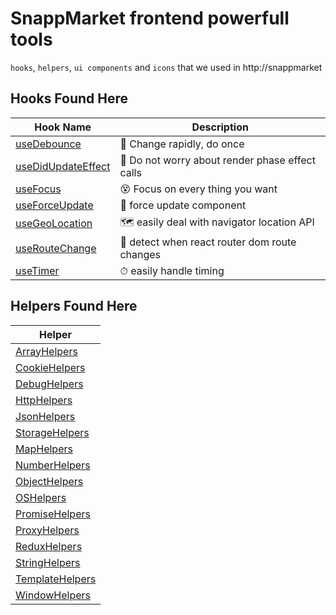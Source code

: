 # SnappMarket frontend powerfull tools
`hooks`, `helpers`, `ui components` and `icons` that we used in http://snappmarket

## Hooks Found Here

| Hook Name                                         |  Description                                                     |
| ------------------------------------------------- | ---------------------------------------------------------------- |
| [useDebounce](https://github.com/snappmarket/react-hooks/tree/master/packages/hooks/packages/useDebounce)      | 🔂 Change rapidly, do once                                                   |
| [useDidUpdateEffect](https://github.com/snappmarket/react-hooks/tree/master/packages/hooks/useDidUpdateEffect) | 🧵 Do not worry about render phase effect calls                             |
| [useFocus](https://github.com/snappmarket/react-hooks/tree/master/packages/hooks/useFocus)                     | 😵 Focus on every thing you want                                             |
| [useForceUpdate](https://github.com/snappmarket/react-hooks/tree/master/packages/hooks/useForceUpdate)         | 👿 force update component                                                    |
| [useGeoLocation](https://github.com/snappmarket/react-hooks/tree/master/packages/hooks/useGeoLocation)         | 🗺 easily deal with navigator location API                                  |
| [useRouteChange](https://github.com/snappmarket/react-hooks/tree/master/packages/hooks/useRouteChange)         | 🏹 detect when react router dom route changes                                |
| [useTimer](https://github.com/snappmarket/react-hooks/tree/master/packages/hooks/useTimer)                     | ⏱ easily handle timing                                                      |


## Helpers Found Here

| Helper                                                                                                                             |
| --------------------------------------------------------------------------------------------------------------------- | 
| [ArrayHelpers](https://github.com/snappmarket/react-hooks/tree/master/packages/helpers/packages/ArrayHelpers)                                                                 | 
| [CookieHelpers](https://github.com/snappmarket/react-hooks/tree/master/packages/helpers/packages/CookieHelpers)                                                               |  
| [DebugHelpers](https://github.com/snappmarket/react-hooks/tree/master/packages/helpers/packages/DebugHelpers)                                                                 |  
| [HttpHelpers](https://github.com/snappmarket/react-hooks/tree/master/packages/helpers/packages/HttpHelpers)                                                                   |  
| [JsonHelpers](https://github.com/snappmarket/react-hooks/tree/master/packages/helpers/packages/JsonHelpers)                                                                   |  
| [StorageHelpers](https://github.com/snappmarket/react-hooks/tree/master/packages/helpers/packages/StorageHelpers)                                                             |  
| [MapHelpers](https://github.com/snappmarket/react-hooks/tree/master/packages/helpers/packages/MapHelpers)                                                                     | 
| [NumberHelpers](https://github.com/snappmarket/react-hooks/tree/master/packages/helpers/packages/NumberHelpers)                                                               | 
| [ObjectHelpers](https://github.com/snappmarket/react-hooks/tree/master/packages/helpers/packages/ObjectHelpers)                                                               | 
| [OSHelpers](https://github.com/snappmarket/react-hooks/tree/master/packages/helpers/packages/OSHelpers)                                                                       | 
| [PromiseHelpers](https://github.com/snappmarket/react-hooks/tree/master/packages/helpers/packages/PromiseHelpers)                                                             | 
| [ProxyHelpers](https://github.com/snappmarket/react-hooks/tree/master/packages/helpers/packages/ProxyHelpers)                                                                 | 
| [ReduxHelpers](https://github.com/snappmarket/react-hooks/tree/master/packages/helpers/packages/ReduxHelpers)                                                                 | 
| [StringHelpers](https://github.com/snappmarket/react-hooks/tree/master/packages/helpers/packages/StringHelpers)                                                               | 
| [TemplateHelpers](https://github.com/snappmarket/react-hooks/tree/master/packages/helpers/packages/TemplateHelpers)                                                           | 
| [WindowHelpers](https://github.com/snappmarket/react-hooks/tree/master/packages/helpers/packages/WindowHelpers)                                                               | 

